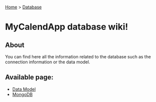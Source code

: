 [Home](../Home.md) > [Database](./database.md)


# MyCalendApp database wiki!

## About

You can find here all the information related to the database such as the connection information or the data model.

## Available page: 
- [Data Model](./model.md)
- [MongoDB](./mongodb.md)